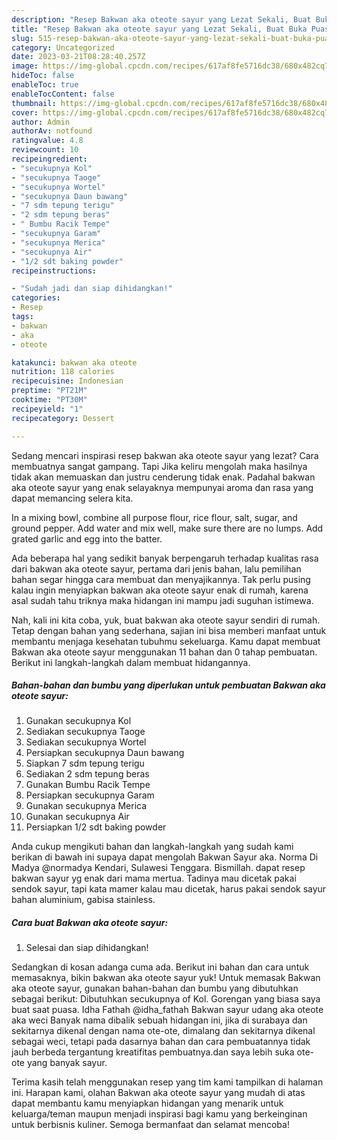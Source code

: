 ```yaml
---
description: "Resep Bakwan aka oteote sayur yang Lezat Sekali, Buat Buka Puasa Bisa Manjain Lidah"
title: "Resep Bakwan aka oteote sayur yang Lezat Sekali, Buat Buka Puasa Bisa Manjain Lidah"
slug: 515-resep-bakwan-aka-oteote-sayur-yang-lezat-sekali-buat-buka-puasa-bisa-manjain-lidah
category: Uncategorized
date: 2023-03-21T08:28:40.257Z
image: https://img-global.cpcdn.com/recipes/617af8fe5716dc38/680x482cq70/bakwan-aka-oteote-sayur-foto-resep-utama.jpg
hideToc: false
enableToc: true
enableTocContent: false
thumbnail: https://img-global.cpcdn.com/recipes/617af8fe5716dc38/680x482cq70/bakwan-aka-oteote-sayur-foto-resep-utama.jpg
cover: https://img-global.cpcdn.com/recipes/617af8fe5716dc38/680x482cq70/bakwan-aka-oteote-sayur-foto-resep-utama.jpg
author: Admin
authorAv: notfound
ratingvalue: 4.8
reviewcount: 10
recipeingredient:
- "secukupnya Kol"
- "secukupnya Taoge"
- "secukupnya Wortel"
- "secukupnya Daun bawang"
- "7 sdm tepung terigu"
- "2 sdm tepung beras"
- " Bumbu Racik Tempe"
- "secukupnya Garam"
- "secukupnya Merica"
- "secukupnya Air"
- "1/2 sdt baking powder"
recipeinstructions:

- "Sudah jadi dan siap dihidangkan!"
categories:
- Resep
tags:
- bakwan
- aka
- oteote

katakunci: bakwan aka oteote 
nutrition: 118 calories
recipecuisine: Indonesian
preptime: "PT21M"
cooktime: "PT30M"
recipeyield: "1"
recipecategory: Dessert

---
```



Sedang mencari inspirasi resep bakwan aka oteote sayur yang lezat? Cara membuatnya sangat gampang. Tapi Jika keliru mengolah maka hasilnya tidak akan memuaskan dan justru cenderung tidak enak. Padahal bakwan aka oteote sayur yang enak selayaknya mempunyai aroma dan rasa yang dapat memancing selera kita.


In a mixing bowl, combine all purpose flour, rice flour, salt, sugar, and ground pepper. Add water and mix well, make sure there are no lumps. Add grated garlic and egg into the batter.

Ada beberapa hal yang sedikit banyak berpengaruh terhadap kualitas rasa dari bakwan aka oteote sayur, pertama dari jenis bahan, lalu pemilihan bahan segar hingga cara membuat dan menyajikannya. Tak perlu pusing kalau ingin menyiapkan bakwan aka oteote sayur enak di rumah, karena asal sudah tahu triknya maka hidangan ini mampu jadi suguhan istimewa.


Nah, kali ini kita coba, yuk, buat bakwan aka oteote sayur sendiri di rumah. Tetap dengan bahan yang sederhana, sajian ini bisa memberi manfaat untuk membantu menjaga kesehatan tubuhmu sekeluarga. Kamu dapat membuat Bakwan aka oteote sayur menggunakan 11 bahan dan 0 tahap pembuatan. Berikut ini langkah-langkah dalam membuat hidangannya.

<!--inarticleads1-->

##### Bahan-bahan dan bumbu yang diperlukan untuk pembuatan Bakwan aka oteote sayur:

1. Gunakan secukupnya Kol
1. Sediakan secukupnya Taoge
1. Sediakan secukupnya Wortel
1. Persiapkan secukupnya Daun bawang
1. Siapkan 7 sdm tepung terigu
1. Sediakan 2 sdm tepung beras
1. Gunakan  Bumbu Racik Tempe
1. Persiapkan secukupnya Garam
1. Gunakan secukupnya Merica
1. Gunakan secukupnya Air
1. Persiapkan 1/2 sdt baking powder


Anda cukup mengikuti bahan dan langkah-langkah yang sudah kami berikan di bawah ini supaya dapat mengolah Bakwan Sayur aka. Norma Di Madya @normadya Kendari, Sulawesi Tenggara. Bismillah. dapat resep bakwan sayur yg enak dari mama mertua. Tadinya mau dicetak pakai sendok sayur, tapi kata mamer kalau mau dicetak, harus pakai sendok sayur bahan aluminium, gabisa stainless. 

<!--inarticleads2-->

##### Cara buat Bakwan aka oteote sayur:


1. Selesai dan siap dihidangkan!

Sedangkan di kosan adanga cuma ada. Berikut ini bahan dan cara untuk memasaknya, bikin bakwan aka oteote sayur yuk! Untuk memasak Bakwan aka oteote sayur, gunakan bahan-bahan dan bumbu yang dibutuhkan sebagai berikut: Dibutuhkan secukupnya of Kol. Gorengan yang biasa saya buat saat puasa. Idha Fathah @idha_fathah Bakwan sayur udang aka oteote aka weci Banyak nama dibalik sebuah hidangan ini, jika di surabaya dan sekitarnya dikenal dengan nama ote-ote, dimalang dan sekitarnya dikenal sebagai weci, tetapi pada dasarnya bahan dan cara pembuatannya tidak jauh berbeda tergantung kreatifitas pembuatnya.dan saya lebih suka ote-ote yang banyak sayur. 

Terima kasih telah menggunakan resep yang tim kami tampilkan di halaman ini. Harapan kami, olahan Bakwan aka oteote sayur yang mudah di atas dapat membantu kamu menyiapkan hidangan yang menarik untuk keluarga/teman maupun menjadi inspirasi bagi kamu yang berkeinginan untuk berbisnis kuliner. Semoga bermanfaat dan selamat mencoba!
